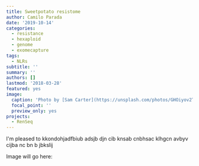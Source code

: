 ```yaml
---
title: Sweetpotato resistome
author: Camilo Parada
date: '2019-10-14'
categories:
  - resistance
  - hexaploid
  - genome
  - exomecapture
tags:
  - NLRs
subtitle: ''
summary: ''
authors: []
lastmod: '2018-03-28'
featured: yes
image:
  caption: 'Photo by [Sam Carter](https://unsplash.com/photos/GHOiyov2TSQ)'
  focal_point: ''
  preview_only: yes
projects: 
  - RenSeq
---
```


I'm pleased to kkondohjadfbiub adsjb djn cib knsab cnbhsac klhgcn avbyv cijba nc bn b jbkslij

Image will go here:


